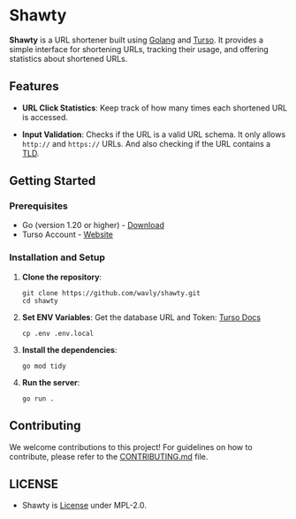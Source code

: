 # Shawty

**Shawty** is a URL shortener built using [Golang](https://go.dev) and
[Turso](https://turso.tech). It provides a simple interface for shortening
URLs, tracking their usage, and offering statistics about shortened URLs.

## Features
- **URL Click Statistics**:
Keep track of how many times each shortened URL is accessed.

- **Input Validation**:
Checks if the URL is a valid URL schema. It only allows `http://` and
`https://` URLs. And also checking if the URL contains a
[TLD](https://en.wikipedia.org/wiki/Top-level_domain).

## Getting Started

### Prerequisites

- Go (version 1.20 or higher) - [Download](https://go.dev/doc/install)
- Turso Account - [Website](https://turso.tech)

### Installation and Setup

1. **Clone the repository**:
   ```
   git clone https://github.com/wavly/shawty.git
   cd shawty
   ```
2. **Set ENV Variables**:
   Get the database URL and Token: [Turso Docs](https://docs.turso.tech/sdk/go/quickstart)

   ```
   cp .env .env.local
   ```
3. **Install the dependencies**:
   ```
   go mod tidy
   ```
4. **Run the server**:
   ```
   go run .
   ```

## Contributing

We welcome contributions to this project! For guidelines on how to contribute, please refer to the [CONTRIBUTING.md](.github/CONTRIBUTING.md) file.

## LICENSE

- Shawty is [License](LICENSE) under MPL-2.0.
